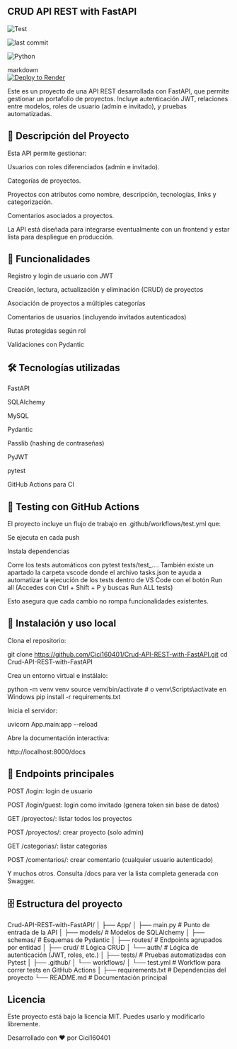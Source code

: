 ## CRUD API REST with FastAPI

![Test](https://github.com/Cici160401/Crud-API-REST-with-FastAPI/actions/workflows/test.yml/badge.svg)

![last commit](https://img.shields.io/github/last-commit/Cici160401/Crud-API-REST-with-FastAPI)

![Python](https://img.shields.io/badge/Python-3.12-blue)

markdown<br>[![Deploy to Render](https://render.com/images/deploy-to-render-button.svg)](https://render.com/deploy?repo=https://github.com/Cici160401/Crud-API-REST-with-FastAPI)

Este es un proyecto de una API REST desarrollada con FastAPI, que permite gestionar un portafolio de proyectos. Incluye autenticación JWT, relaciones entre modelos, roles de usuario (admin e invitado), y pruebas automatizadas.

## 📌 Descripción del Proyecto

Esta API permite gestionar:

Usuarios con roles diferenciados (admin e invitado).

Categorías de proyectos.

Proyectos con atributos como nombre, descripción, tecnologías, links y categorización.

Comentarios asociados a proyectos.

La API está diseñada para integrarse eventualmente con un frontend y estar lista para despliegue en producción.

## 🚀 Funcionalidades

Registro y login de usuario con JWT

Creación, lectura, actualización y eliminación (CRUD) de proyectos

Asociación de proyectos a múltiples categorías

Comentarios de usuarios (incluyendo invitados autenticados)

Rutas protegidas según rol

Validaciones con Pydantic

## 🛠 Tecnologías utilizadas

FastAPI

SQLAlchemy

MySQL

Pydantic

Passlib (hashing de contraseñas)

PyJWT

pytest

GitHub Actions para CI

## 🧪 Testing con GitHub Actions

El proyecto incluye un flujo de trabajo en .github/workflows/test.yml que:

Se ejecuta en cada push

Instala dependencias

Corre los tests automáticos con pytest tests/test_....
También existe un apartado la carpeta vscode donde el archivo tasks.json te ayuda a automatizar la ejecución de los tests
dentro de VS Code con el botón Run all (Accedes con Ctrl + Shift + P y buscas Run ALL tests)

Esto asegura que cada cambio no rompa funcionalidades existentes.

## 🔧 Instalación y uso local

Clona el repositorio:

git clone https://github.com/Cici160401/Crud-API-REST-with-FastAPI.git
cd Crud-API-REST-with-FastAPI

Crea un entorno virtual e instálalo:

python -m venv venv
source venv/bin/activate  # o venv\Scripts\activate en Windows
pip install -r requirements.txt

Inicia el servidor:

uvicorn App.main:app --reload

Abre la documentación interactiva:

http://localhost:8000/docs

## 📆 Endpoints principales

POST /login: login de usuario

POST /login/guest: login como invitado (genera token sin base de datos)

GET /proyectos/: listar todos los proyectos

POST /proyectos/: crear proyecto (solo admin)

GET /categorias/: listar categorías

POST /comentarios/: crear comentario (cualquier usuario autenticado)

Y muchos otros. Consulta /docs para ver la lista completa generada con Swagger.

## 🗄️ Estructura del proyecto

Crud-API-REST-with-FastAPI/
│
├── App/
│   ├── main.py               # Punto de entrada de la API
│   ├── models/               # Modelos de SQLAlchemy
│   ├── schemas/              # Esquemas de Pydantic
│   ├── routes/               # Endpoints agrupados por entidad
│   ├── crud/                 # Lógica CRUD
│   └── auth/                 # Lógica de autenticación (JWT, roles, etc.)
│
├── tests/                    # Pruebas automatizadas con Pytest
│
├── .github/
│   └── workflows/
│       └── test.yml          # Workflow para correr tests en GitHub Actions
│
├── requirements.txt          # Dependencias del proyecto
└── README.md                 # Documentación principal


## Licencia

Este proyecto está bajo la licencia MIT. Puedes usarlo y modificarlo libremente.


Desarrollado con ❤️ por Cici160401
